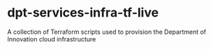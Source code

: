 # dpt-services-infra-tf-live
A collection of Terraform scripts used to provision the Department of Innovation cloud infrastructure
